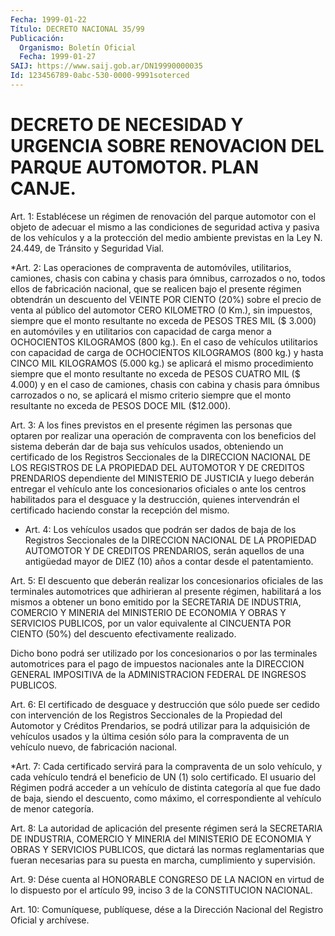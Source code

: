 ```yaml
---
Fecha: 1999-01-22
Título: DECRETO NACIONAL 35/99
Publicación:
  Organismo: Boletín Oficial
  Fecha: 1999-01-27
SAIJ: https://www.saij.gob.ar/DN19990000035
Id: 123456789-0abc-530-0000-9991soterced
---
```

# DECRETO DE NECESIDAD Y URGENCIA SOBRE RENOVACION DEL PARQUE AUTOMOTOR. PLAN CANJE.

<a id="1"></a>
Art. 1: Establécese  un  régimen  de  renovación  del  parque automotor con  el  objeto  de adecuar el mismo a las condiciones de seguridad activa y pasiva de  los  vehículos  y a la protección del medio  ambiente  previstas  en  la  Ley  N. 24.449, de  Tránsito  y Seguridad Vial.

<a id="2"></a>
*Art. 2:  Las  operaciones  de  compraventa de automóviles, utilitarios, camiones, chasis con cabina  y  chasis  para ómnibus, carrozados  o  no,  todos  ellos de fabricación nacional, que se realicen bajo el presente régimen obtendrán un descuento del VEINTE POR CIENTO (20%) sobre el precio de venta al público  del automotor CERO  KILOMETRO  (0  Km.),  sin  impuestos, siempre que el monto resultante  no exceda de PESOS TRES MIL ($ 3.000) en automóviles y en  utilitarios    con  capacidad  de carga menor a OCHOCIENTOS KILOGRAMOS (800 kg.).  En  el  caso  de  vehículos utilitarios con capacidad  de  carga  de OCHOCIENTOS KILOGRAMOS (800 kg.)  y hasta CINCO MIL KILOGRAMOS (5.000 kg.) se aplicará el mismo procedimiento siempre que el monto resultante  no exceda de PESOS CUATRO MIL ($ 4.000) y en el caso de camiones, chasis  con cabina  y  chasis para ómnibus  carrozados o no, se aplicará el mismo criterio siempre que el monto resultante  no  exceda  de PESOS  DOCE  MIL  ($12.000).

<a id="3"></a>
Art.  3: A los fines previstos en el presente régimen las personas que optaren  por  realizar  una  operación  de  compraventa con los beneficios  del  sistema deberán dar de baja sus vehículos  usados, obteniendo  un certificado  de  los  Registros  Seccionales  de  la DIRECCION NACIONAL DE LOS REGISTROS DE LA PROPIEDAD DEL AUTOMOTOR Y DE CREDITOS PRENDARIOS  dependiente  del  MINISTERIO  DE JUSTICIA y luego    deberán  entregar  el  vehículo  ante  los  concesionarios oficiales  o  ante  los  centros  habilitados para el desguace y la destrucción, quienes intervendrán el  certificado  haciendo constar la recepción del mismo.

<a id="4"></a>
* Art. 4: Los vehículos usados que podrán ser dados de baja de los Registros Seccionales de la DIRECCION NACIONAL DE LA PROPIEDAD AUTOMOTOR Y DE CREDITOS PRENDARIOS, serán aquellos de una antigüedad mayor de DIEZ (10) años a contar desde el patentamiento.

<a id="5"></a>
Art.  5:  El descuento que deberán  realizar  los  concesionarios oficiales de las terminales automotrices que adhirieran al presente régimen, habilitará  a  los mismos a obtener un bono emitido por la SECRETARIA DE INDUSTRIA,  COMERCIO  Y  MINERIA  del  MINISTERIO  DE ECONOMIA  Y OBRAS Y SERVICIOS PUBLICOS, por un valor equivalente al CINCUENTA POR  CIENTO  (50%) del descuento efectivamente realizado.

Dicho bono podrá ser utilizado  por  los  concesionarios  o por las terminales  automotrices para el pago de impuestos nacionales  ante la DIRECCION  GENERAL  IMPOSITIVA  de  la ADMINISTRACION FEDERAL DE INGRESOS PUBLICOS.

<a id="6"></a>
Art. 6: El certificado de desguace y destrucción  que  sólo  puede ser  cedido  con  intervención  de  los Registros Seccionales de la Propiedad del Automotor y Créditos Prendarios,  se  podrá  utilizar para  la  adquisición  de  vehículos usados y la última cesión sólo para la compraventa de un vehículo  nuevo,  de fabricación nacional.

<a id="7"></a>
*Art. 7: Cada certificado servirá para la compraventa de un solo vehículo, y cada vehículo tendrá el beneficio de UN (1) solo certificado. El usuario del Régimen podrá acceder a un vehículo de distinta categoría al que fue dado de baja, siendo el descuento, como máximo, el correspondiente al vehículo de menor categoría.

<a id="8"></a>
Art. 8: La autoridad  de  aplicación  del presente régimen será la SECRETARIA  DE  INDUSTRIA,  COMERCIO Y MINERIA  del  MINISTERIO  DE ECONOMIA  Y OBRAS Y SERVICIOS  PUBLICOS,  que  dictará  las  normas reglamentarias  que  fueran  necesarias  para  su puesta en marcha, cumplimiento y supervisión.

<a id="9"></a>
Art. 9: Dése cuenta al HONORABLE CONGRESO DE LA  NACION  en virtud de  lo  dispuesto  por  el artículo 99, inciso 3 de la CONSTITUCION NACIONAL.

<a id="10"></a>
Art. 10: Comuníquese, publíquese,  dése  a  la Dirección Nacional del Registro Oficial y archívese.